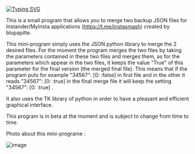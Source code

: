 [![Typing SVG](https://readme-typing-svg.demolab.com/?lines=MergeJSON)](https://git.io/typing-svg) 


This is a small program that allows you to merge two backup JSON files for Instander/MyInsta applications (https://t.me/instasmash) created by blupapilte.

This mini-program simply uses the JSON python library to merge the 2 desired files. For the moment the program merges the two files by taking the parameters contained in these two files and merges them, as for the parameters which appear in the two files, it keeps the value "True" of this parameter for the final version (the merged final file).
This means that if the program puts for example "34567": [0: :false] in first file and in the other it reads "34567": [0: :true] in the final merge file it will keep the setting "34567": [0: :true] .

It also uses the TK library of python in order to have a pleasant and efficient graphical interface.


This program is in beta at the moment and is subject to change from time to time.

Photo about this mini-programe : 

![image](https://github.com/Zeldrox-dev/MergerJSON/assets/123584533/b5655acc-8f80-469e-b1e8-c728f068b117)
